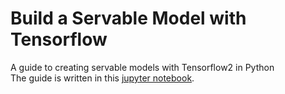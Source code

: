# Build a Servable Model with Tensorflow
A guide to creating servable models with Tensorflow2 in Python<br>
The guide is written in this [jupyter notebook](tf-save-model.ipynb).